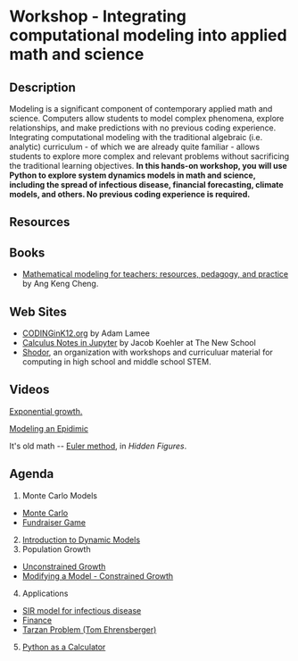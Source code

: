# Workshop - Integrating computational modeling into applied math and science

## Description

Modeling is a significant component of contemporary applied math and science. Computers allow students to model complex phenomena, explore relationships, and make predictions with no previous coding experience. Integrating computational modeling with the traditional algebraic (i.e. analytic) curriculum - of which we are already quite familiar - allows students to explore more complex and relevant problems without sacrificing the traditional learning objectives.  **In this hands-on workshop, you will use Python to explore system dynamics models in math and science, including the spread of infectious disease, financial forecasting, climate models, and others. No previous coding experience is required.**

## Resources

## Books

- [Mathematical modeling for teachers: resources, pedagogy, and practice](https://www.amazon.com/Keng-Cheng-Ang/dp/081537089X/ref=sr_1_1?dchild=1&keywords=mathematical+modeling+for+teachers+book+ang+keng+cheng&qid=1596056220&sr=8-1) by Ang Keng Cheng.

## Web Sites

- [CODINGinK12.org](https://adamlamee.github.io/CODINGinK12/) by Adam Lamee
- [Calculus Notes in Jupyter](https://calculus-notes.readthedocs.io/en/latest/0.1_calc_intro.html) by Jacob Koehler at The New School
- [Shodor](http://www.shodor.org/), an organization with workshops and curriculuar material for computing in high school and middle school STEM.

## Videos

[Exponential growth.](https://youtu.be/Kas0tIxDvrg)

[Modeling an Epidimic](https://youtu.be/gxAaO2rsdIs)

It's old math -- [Euler method](https://www.youtube.com/watch?v=v-pbGAts_Fg), in *Hidden Figures*.

## Agenda

1. Monte Carlo Models
  - [Monte Carlo](https://colab.research.google.com/github/atitus/STLinATL2021/blob/main/workshop1/01-monte-carlo/monte-carlo.ipynb) 
  - [Fundraiser Game](https://colab.research.google.com/github/atitus/STLinATL2021/blob/main/workshop1/01-monte-carlo/game.ipynb) 
2. [Introduction to Dynamic Models](https://colab.research.google.com/github/atitus/STLinATL2021/blob/main/workshop1/02-dynamic-modeling/dynamic-modeling.ipynb)
3. Population Growth
  - [Unconstrained Growth](https://colab.research.google.com/github/atitus/STLinATL2021/blob/main/workshop1/03-population-growth/population-growth.ipynb) 
  - [Modifying a Model - Constrained Growth](https://colab.research.google.com/github/atitus/STLinATL2021/blob/main/workshop1/03-population-growth/modify-a-model.ipynb)
4. Applications
  - [SIR model for infectious disease](https://colab.research.google.com/github/atitus/STLinATL2021/blob/main/workshop1/04-applications/01-SIR-model.ipynb) 
  - [Finance](https://colab.research.google.com/github/atitus/STLinATL2021/blob/main/workshop1/04-applications/02-finance.ipynb) 
  - [Tarzan Problem (Tom Ehrensberger)](https://colab.research.google.com/github/atitus/STLinATL2021/blob/main/workshop1/04-applications/03-tarzan-problem.ipynb) 
5. [Python as a Calculator](https://colab.research.google.com/github/atitus/STLinATL2021/blob/master/workshop1/05-python-calc/python-calc.ipynb)